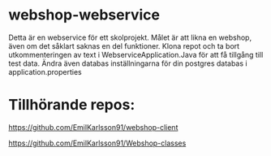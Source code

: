# webshop-webservice
Detta är en webservice för ett skolprojekt.
Målet är att likna en webshop, även om det såklart saknas en del funktioner.
Klona repot och ta bort utkommenteringen av text i WebserviceApplication.Java för att få tillgång till test data.
Ändra även databas inställningarna för din postgres databas i application.properties

# Tillhörande repos:

https://github.com/EmilKarlsson91/webshop-client

https://github.com/EmilKarlsson91/Webshop-classes

